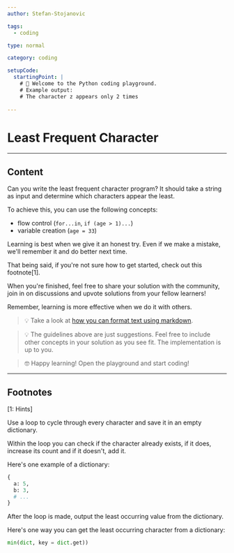 ```yaml
---
author: Stefan-Stojanovic

tags:
  - coding

type: normal

category: coding

setupCode:
  startingPoint: |
    # 👋 Welcome to the Python coding playground. 
    # Example output:
    # The character z appears only 2 times
      
---
```


# Least Frequent Character

---

## Content

Can you write the least frequent character program? It should take a string as input and determine which characters appear the least. 

To achieve this, you can use the following concepts:
- flow control (`for...in`, `if (age > 1)...`)
- variable creation (`age = 33`)

Learning is best when we give it an honest try. Even if we make a mistake, we'll remember it and do better next time.

That being said, if you're not sure how to get started, check out this footnote[1]. 

When you're finished, feel free to share your solution with the community, join in on discussions and upvote solutions from your fellow learners!

Remember, learning is more effective when we do it with others.

> 💡 Take a look at [how you can format text using markdown](https://www.enki.com/glossary/general/markdown-formatting).

> 💡 The guidelines above are just suggestions. Feel free to include other concepts in your solution as you see fit. The implementation is up to you.

> 🤓 Happy learning! Open the playground and start coding!

---

## Footnotes

[1: Hints]

Use a loop to cycle through every character and save it in an empty dictionary. 

Within the loop you can check if the character already exists, if it does, increase its count and if it doesn't, add it.

Here's one example of a dictionary:
```python
{
  a: 5,
  b: 3,
  # ...
}
```

After the loop is made, output the least occurring value from the dictionary.

Here's one way you can get the least occurring character from a dictionary: 

```python
min(dict, key = dict.get))
```
